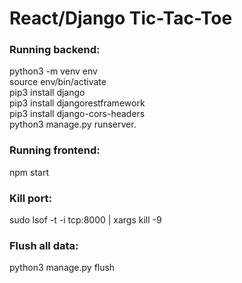 # React/Django Tic-Tac-Toe

### Running backend:
  python3 -m venv env  
  source env/bin/activate  
  pip3 install django  
  pip3 install djangorestframework  
  pip3 install django-cors-headers  
  python3 manage.py runserver. 

### Running frontend:
  npm start

### Kill port:
  sudo lsof -t -i tcp:8000 | xargs kill -9

### Flush all data:
  python3 manage.py flush
